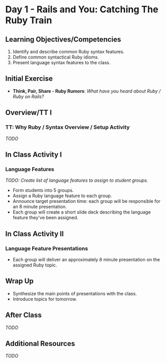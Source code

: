 # Day 1 - Rails and You: Catching The Ruby Train

## Learning Objectives/Competencies

1. Identify and describe common Ruby syntax features.
1. Define common syntactical Ruby idioms.
1. Present language syntax features to the class.

## Initial Exercise

- **Think, Pair, Share - Ruby Rumors**: _What have you heard about Ruby / Ruby on Rails?_

## Overview/TT I

### TT: Why Ruby / Syntax Overview / Setup Activity

_TODO_

## In Class Activity I

### Language Features

_TODO: Create list of language features to assign to student groups._

- Form students into 5 groups.
- Assign a Ruby language feature to each group.
- Announce target presentation time: each group will be responsible for an 8 minute presentation.
- Each group will create a short slide deck describing the language feature they've been assigned.

## In Class Activity II

### Language Feature Presentations

- Each group will deliver an approximately 8 minute presentation on the assigned Ruby topic.

## Wrap Up

- Synthesize the main points of presentations with the class.
- Introduce topics for tomorrow.

## After Class

_TODO_

## Additional Resources

_TODO_
